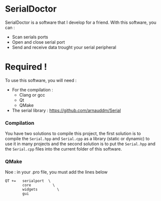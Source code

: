 # SerialDoctor

SerialDoctor is a software that I develop for a friend.
With this software, you can :

  - Scan serials ports
  - Open and close serial port
  - Send and receive data trought your serial peripheral

# Required !

To use this software, you will need :
- For the compilation :
    * Clang or gcc
    * Qt
    * QMake
- The serial library : https://github.com/arnauddm/Serial

### Compilation
You have two solutions to compile this project, the first solution is to compile the `Serial.hpp` and `Serial.cpp` as a library (static or dynamic) to use it in many projects and the second solution is to put the `Serial.hpp` and the `Serial.cpp` files into the current folder of this software.

### QMake
Noe : in your .pro file, you must add the lines below
```console
QT += 	serialport 	\
		core		  \
		widgets		    \
		gui
```
